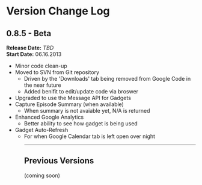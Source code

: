 # Version Change Log #

## 0.8.5 - Beta ##
**Release Date:** _TBD_<br>
<b>Start Date:</b> 06.16.2013<br>
<ul><li>Minor code clean-up<br>
</li><li>Moved to SVN from Git repository<br>
<ul><li>Driven by the 'Downloads' tab being removed from Google Code in the near future<br>
</li><li>Added benifit to edit/update code via broswer<br>
</li></ul></li><li>Upgraded to use the Message API for Gadgets<br>
</li><li>Capture Episode Summary (when available)<br>
<ul><li>When summary is not avaiable yet, N/A is returned<br>
</li></ul></li><li>Enhanced Google Analytics<br>
<ul><li>Better ability to see how gadget is being used<br>
</li></ul></li><li>Gadget Auto-Refresh<br>
<ul><li>For when Google Calendar tab is left open over night<br>
<hr />
<h2>Previous Versions</h2>
(coming soon)<br>
<a href='Hidden comment: 
'></a>